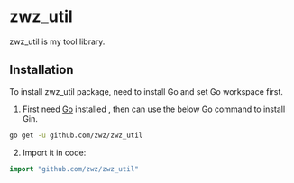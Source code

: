 # zwz_util
zwz_util is my tool library.
## Installation

To install zwz_util package, need to install Go and set Go workspace first.

1. First need [Go](https://golang.org/) installed , then can use the below Go command to install Gin.

```sh
go get -u github.com/zwz/zwz_util
```

2. Import it in code:

```go
import "github.com/zwz/zwz_util"
```

